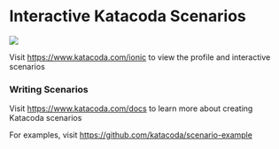# Interactive Katacoda Scenarios

[![](http://shields.katacoda.com/katacoda/ionic/count.svg)](https://www.katacoda.com/ionic "Get your profile on Katacoda.com")

Visit https://www.katacoda.com/ionic to view the profile and interactive scenarios

### Writing Scenarios
Visit https://www.katacoda.com/docs to learn more about creating Katacoda scenarios

For examples, visit https://github.com/katacoda/scenario-example
